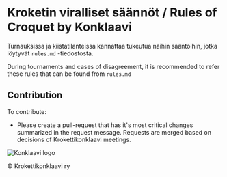 # Kroketin viralliset säännöt / Rules of Croquet by Konklaavi

Turnauksissa ja kiistatilanteissa kannattaa tukeutua näihin sääntöihin, jotka löytyvät `rules.md` -tiedostosta.

During tournaments and cases of disagreement, it is recommended to refer these rules that can be found from `rules.md`

## Contribution
To contribute:
- Please create a pull-request that has it's most critical changes summarized in the request message. Requests are merged based on decisions of Krokettikonklaavi meetings.

![Konklaavi logo](https://www.ayy.fi/sites/g/files/flghsv231/files/styles/o_690w_ah_d/public/2019-05/krokettikonklaavi_logo.jpg?itok=Z5QraxAf)

© Krokettikonklaavi ry
